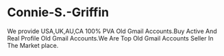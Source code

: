 # Connie-S.-Griffin
We provide USA,UK,AU,CA 100% PVA Old Gmail Accounts.Buy Active And Real Profile Old Gmail Accounts.We Are Top Old Gmail Accounts Seller In The Market place.

